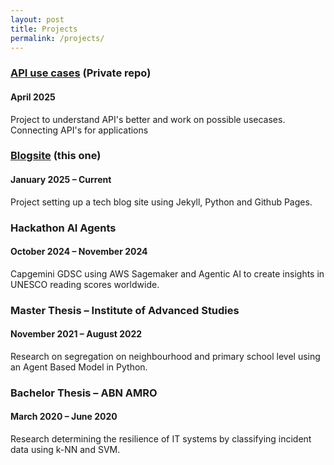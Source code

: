```yaml
---
layout: post
title: Projects
permalink: /projects/
---
```


### [API use cases](https://github.com/DCCdelang/API-applications) (Private repo)
#### April 2025
Project to understand API's better and work on possible usecases.
Connecting API's for applications

### [Blogsite](https://github.com/DCCdelang/dev-blog-dante) (this one)
#### January 2025 – Current
Project setting up a tech blog site using Jekyll, Python and Github Pages.

### Hackathon AI Agents
#### October 2024 – November 2024
Capgemini GDSC using AWS Sagemaker and Agentic AI to create insights in UNESCO reading scores worldwide.	

### Master Thesis – Institute of Advanced Studies
#### November 2021 – August 2022
Research on segregation on neighbourhood and primary school level using an Agent Based Model in Python.

### Bachelor Thesis – ABN AMRO
#### March 2020 – June 2020
Research determining the resilience of IT systems by classifying incident data using  k-NN and SVM.
